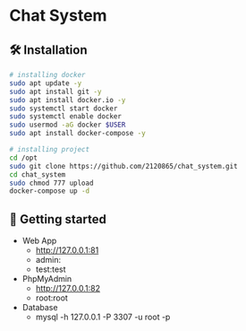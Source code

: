 # Chat System


## 🛠️ Installation
```bash
# installing docker
sudo apt update -y
sudo apt install git -y 
sudo apt install docker.io -y 
sudo systemctl start docker 
sudo systemctl enable docker 
sudo usermod -aG docker $USER 
sudo apt install docker-compose -y

# installing project
cd /opt
sudo git clone https://github.com/2120865/chat_system.git
cd chat_system
sudo chmod 777 upload
docker-compose up -d
```


## 🏃 Getting started
- Web App
    - http://127.0.0.1:81
    - admin:
    - test:test
- PhpMyAdmin
    - http://127.0.0.1:82
    - root:root
- Database
    - mysql -h 127.0.0.1 -P 3307 -u root -p
